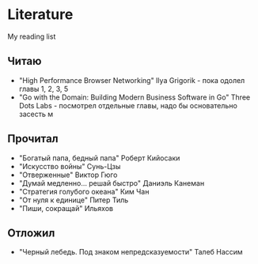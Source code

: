 # Literature
My reading list

## Читаю 

- "High Performance Browser Networking" Ilya Grigorik - пока одолел главы 1, 2, 3, 5
- "Go with the Domain: Building Modern Business Software in Go" Three Dots Labs - посмотрел отдельные главы, надо бы основательно засесть м

## Прочитал

- "Богатый папа, бедный папа" Роберт Кийосаки
- "Искусство войны" Сунь-Цзы
- "Отверженные" Виктор Гюго
- "Думай медленно… решай быстро" Даниэль Канеман
- "Стратегия голубого океана" Ким Чан
- "От нуля к единице" Питер Тиль
- "Пиши, сокращай" Ильяхов

## Отложил

- "Черный лебедь. Под знаком непредсказуемости" Талеб Нассим
